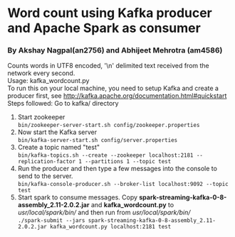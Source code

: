 # Word count using Kafka producer and Apache Spark as consumer
### By Akshay Nagpal(an2756) and Abhijeet Mehrotra (am4586)
 Counts words in UTF8 encoded, '\n' delimited text received from the network every second.    
 Usage: kafka_wordcount.py <zk> <topic>    
 To run this on your local machine, you need to setup Kafka and create a producer first, see http://kafka.apache.org/documentation.html#quickstart
 Steps followed:
 Go to kafka/ directory
 1. Start zookeeper    
   `bin/zookeeper-server-start.sh config/zookeeper.properties`
 2. Now start the Kafka server    
    `bin/kafka-server-start.sh config/server.properties`
 3. Create a topic named "test"    
    `bin/kafka-topics.sh --create --zookeeper localhost:2181 --replication-factor 1 --partitions 1 --topic test`
 4. Run the producer and then type a few messages into the console to send to the server.    
    `bin/kafka-console-producer.sh --broker-list localhost:9092 --topic test`
 5. Start spark to consume messages. Copy **spark-streaming-kafka-0-8-assembly_2.11-2.0.2.jar** and **kafka_wordcount.py** to *usr/local/spark/bin/* and then  run from *usr/local/spark/bin/*     
    `./spark-submit --jars spark-streaming-kafka-0-8-assembly_2.11-2.0.2.jar kafka_wordcount.py localhost:2181 test`
